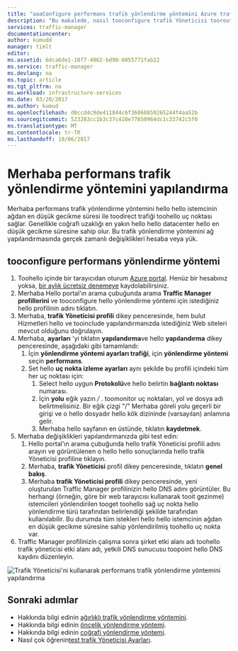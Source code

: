 ```yaml
---
title: "aaaConfigure performans trafik yönlendirme yöntemini Azure trafik Yöneticisi'ni kullanarak | Microsoft Docs"
description: "Bu makalede, nasıl tooconfigure trafik Yöneticisi tooroute trafiği toohello bitiş noktası ile düşük gecikme açıklanmaktadır."
services: traffic-manager
documentationcenter: 
author: kumudd
manager: timlt
editor: 
ms.assetid: 6dca6de1-18f7-4962-bd98-6055771fab22
ms.service: traffic-manager
ms.devlang: na
ms.topic: article
ms.tgt_pltfrm: na
ms.workload: infrastructure-services
ms.date: 03/20/2017
ms.author: kumud
ms.openlocfilehash: d0ccd4c9de411844c6f36068859265244f4aa52b
ms.sourcegitcommit: 523283cc1b3c37c428e77850964dc1c33742c5f0
ms.translationtype: MT
ms.contentlocale: tr-TR
ms.lasthandoff: 10/06/2017
---
```

# <a name="configure-hello-performance-traffic-routing-method"></a>Merhaba performans trafik yönlendirme yöntemini yapılandırma

Merhaba performans trafik yönlendirme yöntemini hello hello istemcinin ağdan en düşük gecikme süresi ile toodirect trafiği toohello uç noktası sağlar. Genellikle coğrafi uzaklığı en yakın hello hello datacenter hello en düşük gecikme süresine sahip olur. Bu trafik yönlendirme yöntemini ağ yapılandırmasında gerçek zamanlı değişiklikleri hesaba veya yük.

##  <a name="tooconfigure-performance-routing-method"></a>tooconfigure performans yönlendirme yöntemi

1. Toohello içinde bir tarayıcıdan oturum [Azure portal](http://portal.azure.com). Henüz bir hesabınız yoksa, [bir aylık ücretsiz denemeye](https://azure.microsoft.com/free/) kaydolabilirsiniz. 
2. Merhaba Hello portal'ın arama çubuğunda arama **Traffic Manager profillerini** ve tooconfigure hello yönlendirme yöntemi için istediğiniz hello profilinin adını tıklatın.
3. Merhaba, **trafik Yöneticisi profili** dikey penceresinde, hem bulut Hizmetleri hello ve tooinclude yapılandırmanızda istediğiniz Web siteleri mevcut olduğunu doğrulayın.
4. Merhaba, **ayarları** 'yi tıklatın **yapılandırma**ve hello **yapılandırma** dikey penceresinde, aşağıdaki gibi tamamlandı:
    1. İçin **yönlendirme yöntemi ayarları trafiği**, için **yönlendirme yöntemi** seçin **performans**.
    2. Set hello **uç nokta izleme ayarları** aynı şekilde bu profili içindeki tüm her uç noktası için:
        1. Select hello uygun **Protokolü**ve hello belirtin **bağlantı noktası** numarası. 
        2. İçin **yolu** eğik yazın  */* . toomonitor uç noktaları, yol ve dosya adı belirtmelisiniz. Bir eğik çizgi "/" Merhaba göreli yolu geçerli bir girişi ve o hello dosyadır hello kök dizininde (varsayılan) anlamına gelir.
        3. Merhaba hello sayfanın en üstünde, tıklatın **kaydetmek**.
5.  Merhaba değişiklikleri yapılandırmanızda gibi test edin:
    1.  Hello portal'ın arama çubuğunda hello trafik Yöneticisi profili adını arayın ve görüntülenen o hello hello sonuçlarında hello trafik Yöneticisi profiline tıklayın.
    2.  Merhaba, **trafik Yöneticisi** profil dikey penceresinde, tıklatın **genel bakış**.
    3.  Merhaba **trafik Yöneticisi profili** dikey penceresinde, yeni oluşturulan Traffic Manager profilinizin hello DNS adını görüntüler. Bu herhangi (örneğin, göre bir web tarayıcısı kullanarak tooit gezinme) istemcileri yönlendirilen tooget toohello sağ uç nokta hello yönlendirme türü tarafından belirlendiği şekilde tarafından kullanılabilir. Bu durumda tüm istekleri hello hello istemcinin ağdan en düşük gecikme süresine sahip yönlendirilmiş toohello uç nokta var.
6. Traffic Manager profilinizin çalışma sonra şirket etki alanı adı toohello trafik yöneticisi etki alanı adı, yetkili DNS sunucusu toopoint hello DNS kaydını düzenleyin.

![Trafik Yöneticisi'ni kullanarak performans trafik yönlendirme yöntemini yapılandırma][1]

## <a name="next-steps"></a>Sonraki adımlar

- Hakkında bilgi edinin [ağırlıklı trafik yönlendirme yöntemini](traffic-manager-configure-weighted-routing-method.md).
- Hakkında bilgi edinin [öncelik yönlendirme yöntemi](traffic-manager-configure-priority-routing-method.md).
- Hakkında bilgi edinin [coğrafi yönlendirme yöntemi](traffic-manager-configure-geographic-routing-method.md).
- Nasıl çok öğrenin[test trafik Yöneticisi Ayarları](traffic-manager-testing-settings.md).

<!--Image references-->
[1]: ./media/traffic-manager-performance-routing-method/traffic-manager-performance-routing-method.png
